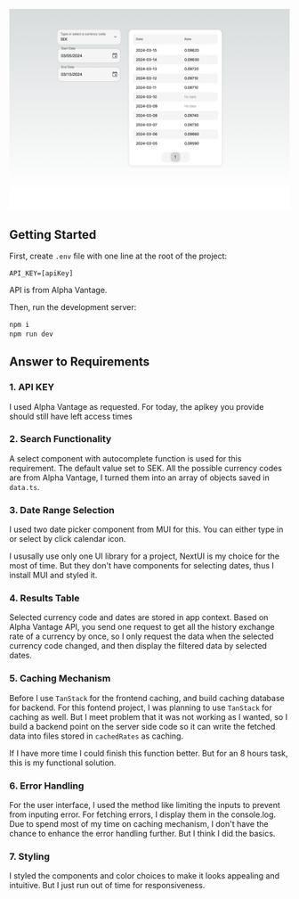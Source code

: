 ![Intro](./public/screenshot.png)

## Getting Started

First, create `.env` file with one line at the root of the project:

```
API_KEY=[apiKey]
```

API is from Alpha Vantage.

Then, run the development server:

```bash
npm i
npm run dev
```

## Answer to Requirements

### 1. API KEY

I used Alpha Vantage as requested. For today, the apikey you provide should still have left access times

### 2. Search Functionality

A select component with autocomplete function is used for this requirement. The default value set to SEK. All the possible currency codes are from Alpha Vantage, I turned them into an array of objects saved in `data.ts`.

### 3. Date Range Selection

I used two date picker component from MUI for this. You can either type in or select by click calendar icon.

I ususally use only one UI library for a project, NextUI is my choice for the most of time. But they don't have components for selecting dates, thus I install MUI and styled it.

### 4. Results Table

Selected currency code and dates are stored in app context. Based on Alpha Vantage API, you send one request to get all the history exchange rate of a currency by once, so I only request the data when the selected currency code changed, and then display the filtered data by selected dates.

### 5. Caching Mechanism

Before I use `TanStack` for the frontend caching, and build caching database for backend. For this fontend project, I was planning to use `TanStack` for caching as well. But I meet problem that it was not working as I wanted, so I build a backend point on the server side code so it can write the fetched data into files stored in `cachedRates` as caching.

If I have more time I could finish this function better. But for an 8 hours task, this is my functional solution.

### 6. Error Handling

For the user interface, I used the method like limiting the inputs to prevent from inputing error. For fetching errors, I display them in the console.log. Due to spend most of my time on caching mechanism, I don't have the chance to enhance the error handling further. But I think I did the basics.

### 7. Styling

I styled the components and color choices to make it looks appealing and intuitive. But I just run out of time for responsiveness.
